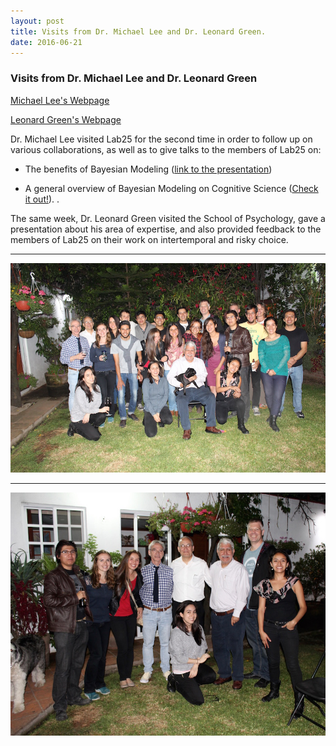 ```yaml
---
layout: post
title: Visits from Dr. Michael Lee and Dr. Leonard Green.
date: 2016-06-21
---
```


### Visits from Dr. Michael Lee and Dr. Leonard Green

<a class='link' href="http://faculty.sites.uci.edu/mdlee/">Michael Lee's Webpage</a>

<a class='link' href="https://psychweb.wustl.edu/green">Leonard Green's Webpage</a>


Dr. Michael Lee visited Lab25 for the second time in order to follow up on various collaborations, as well as to give talks to the members of Lab25 on:

* The benefits of Bayesian Modeling  (<a class='link' href="/presentations/Lee_BayesianBenefits.pdf">link to the presentation</a>)

* A general overview of Bayesian Modeling on Cognitive Science (<a class='link' href="/presentations/Lee_June2016.pdf">Check it out!</a>).
 .

The same week, Dr. Leonard Green visited the School of Psychology, gave a presentation about his area of expertise, and also provided feedback to the members of Lab25 on their work on intertemporal and risky choice. 



----
![Alt text](/LabPictures/IMG_5430.JPG)

----
![Alt text](/LabPictures/IMG_5221.jpg)

